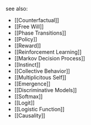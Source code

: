 see also:
- [[Counterfactual]]
- [[Free Will]]
- [[Phase Transitions]]
- [[Policy]]
- [[Reward]]
- [[Reinforcement Learning]]
- [[Markov Decision Process]]
- [[Instinct]]
- [[Collective Behavior]]
- [[Multiplicitous Self]]
- [[Emergence]]
- [[Discriminative Models]]
- [[Softmax]]
- [[Logit]]
- [[Logistic Function]]
- [[Causality]]
